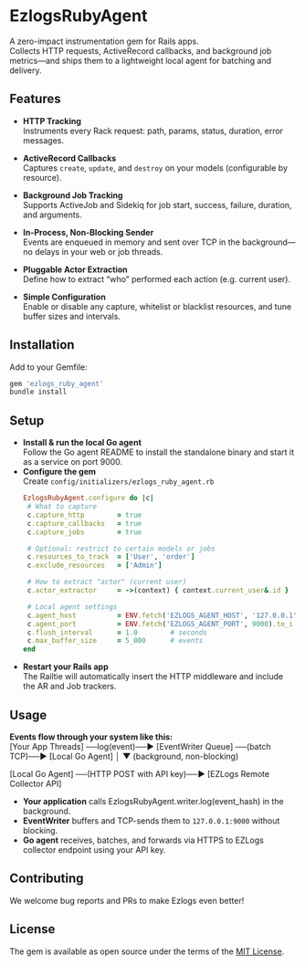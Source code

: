 # EzlogsRubyAgent

A zero-impact instrumentation gem for Rails apps.  
Collects HTTP requests, ActiveRecord callbacks, and background job metrics—and ships them to a lightweight local agent for batching and delivery.

## Features

- **HTTP Tracking**  
  Instruments every Rack request: path, params, status, duration, error messages.

- **ActiveRecord Callbacks**  
  Captures `create`, `update`, and `destroy` on your models (configurable by resource).

- **Background Job Tracking**  
  Supports ActiveJob and Sidekiq for job start, success, failure, duration, and arguments.

- **In-Process, Non-Blocking Sender**  
  Events are enqueued in memory and sent over TCP in the background—no delays in your web or job threads.

- **Pluggable Actor Extraction**  
  Define how to extract “who” performed each action (e.g. current user).

- **Simple Configuration**  
  Enable or disable any capture, whitelist or blacklist resources, and tune buffer sizes and intervals.

## Installation

Add to your Gemfile:

```ruby
gem 'ezlogs_ruby_agent'
bundle install
```


## Setup
 - **Install & run the local Go agent**  
   Follow the Go agent README to install the standalone binary and start it as a service on port 9000.
 - **Configure the gem**  
   Create ```config/initializers/ezlogs_ruby_agent.rb```
   ```ruby
   EzlogsRubyAgent.configure do |c|
    # What to capture
    c.capture_http        = true
    c.capture_callbacks   = true
    c.capture_jobs        = true

    # Optional: restrict to certain models or jobs
    c.resources_to_track  = ['User', 'order']
    c.exclude_resources   = ['Admin']

    # How to extract "actor" (current user)
    c.actor_extractor     = ->(context) { context.current_user&.id }

    # Local agent settings
    c.agent_host          = ENV.fetch('EZLOGS_AGENT_HOST', '127.0.0.1')
    c.agent_port          = ENV.fetch('EZLOGS_AGENT_PORT', 9000).to_i
    c.flush_interval      = 1.0        # seconds
    c.max_buffer_size     = 5_000      # events
   end
   ```
  - **Restart your Rails app**  
    The Railtie will automatically insert the HTTP middleware and include the AR and Job trackers.

## Usage

**Events flow through your system like this:**  
[Your App Threads] ──log(event)──▶ [EventWriter Queue] ──(batch TCP)──▶ [Local Go Agent]
                                          │
                                          ▼ (background, non-blocking)
                        
[Local Go Agent] ──(HTTP POST with API key)──▶ [EZLogs Remote Collector API]

- **Your application** calls EzlogsRubyAgent.writer.log(event_hash) in the background.  
- **EventWriter** buffers and TCP-sends them to ```127.0.0.1:9000``` without blocking. 
- **Go agent** receives, batches, and forwards via HTTPS to EZLogs collector endpoint using your API key.

## Contributing

We welcome bug reports and PRs to make Ezlogs even better!

## License

The gem is available as open source under the terms of the [MIT License](https://opensource.org/licenses/MIT).
